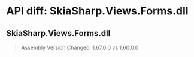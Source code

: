 # API diff: SkiaSharp.Views.Forms.dll

## SkiaSharp.Views.Forms.dll

> Assembly Version Changed: 1.67.0.0 vs 1.60.0.0

